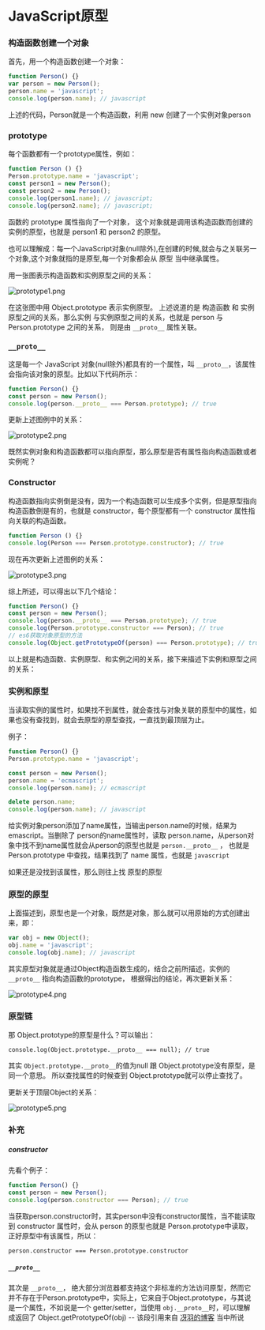 # JavaScript原型

### 构造函数创建一个对象

首先，用一个构造函数创建一个对象：

```javascript
function Person() {}
var person = new Person();
person.name = 'javascript';
console.log(person.name); // javascript
```

上述的代码，Person就是一个构造函数，利用 new 创建了一个实例对象person



### prototype

每个函数都有一个prototype属性，例如：

```javascript
function Person () {}
Person.prototype.name = 'javascript';
const person1 = new Person();
const person2 = new Person();
console.log(person1.name); // javascript;
console.log(person2.name); // javascript;
```

函数的 prototype 属性指向了一个对象， 这个对象就是调用该构造函数而创建的实例的原型，也就是 person1 和 person2 的原型。

也可以理解成：每一个JavaScript对象(null除外),在创建的时候,就会与之关联另一个对象,这个对象就指的是原型,每一个对象都会从 原型 当中继承属性。

用一张图表示构造函数和实例原型之间的关系：



![prototype1.png](../../pic/prototype1.png)



在这张图中用 Object.prototype 表示实例原型。
上述说道的是 构造函数 和 实例原型之间的关系，那么实例 与实例原型之间的关系，也就是 person 与 Person.prototype 之间的关系， 则是由 `__proto__` 属性关联。



### `__proto__`

这是每一个 JavaScript 对象(null除外)都具有的一个属性，叫 `__proto__`，该属性会指向该对象的原型。比如以下代码所示：

```javascript
function Person() {}
const person = new Person();
console.log(person.__proto__ === Person.prototype); // true
```

更新上述图例中的关系：



![prototype2.png](../../pic/prototype2.png)



既然实例对象和构造函数都可以指向原型，那么原型是否有属性指向构造函数或者实例呢？



### Constructor

构造函数指向实例倒是没有，因为一个构造函数可以生成多个实例，但是原型指向构造函数倒是有的，也就是 constructor，每个原型都有一个 constructor 属性指向关联的构造函数。

```javascript
function Person () {}
console.log(Person === Person.prototype.constructor); // true
```

现在再次更新上述图例的关系：



![prototype3.png](../../pic/prototype3.png)



综上所述，可以得出以下几个结论：

```javascript
function Person() {}
const person = new Person();
console.log(person.__proto__ === Person.prototype); // true
console.log(Person.prototype.constructor === Person); // true
// es6获取对象原型的方法
console.log(Object.getPrototypeOf(person) === Person.prototype); // true
```

以上就是构造函数、实例原型、和实例之间的关系，接下来描述下实例和原型之间的关系：



### 实例和原型

当读取实例的属性时，如果找不到属性，就会查找与对象关联的原型中的属性，如果也没有查找到，就会去原型的原型查找，一直找到最顶层为止。

例子：

```javascript
function Person() {}
Person.prototype.name = 'javascript';

const person = new Person();
person.name = 'ecmascript';
console.log(person.name); // ecmascript

delete person.name;
console.log(person.name); // javascript
```

给实例对象person添加了name属性，当输出person.name的时候，结果为emascript。当删除了 person的name属性时，读取 person.name，从person对象中找不到name属性就会从person的原型也就是 `person.__proto__` ， 也就是 Person.prototype 中查找，结果找到了 name 属性，也就是 `javascript`

如果还是没找到该属性，那么则往上找 原型的原型



### 原型的原型

上面描述到，原型也是一个对象，既然是对象，那么就可以用原始的方式创建出来，即：

```javascript
var obj = new Object();
obj.name = 'javascript';
console.log(obj.name); // javascript
```

其实原型对象就是通过Object构造函数生成的，结合之前所描述，实例的 `__proto__` 指向构造函数的prototype， 根据得出的结论，再次更新关系：



![prototype4.png](../../pic/prototype4.png)



### 原型链

那 Object.prototype的原型是什么？可以输出：

```
console.log(Object.prototype.__proto__ === null); // true
```

其实 `Object.prototype.__proto__`的值为null 跟 Object.prototype没有原型，是同一个意思。
所以查找属性的时候查到 Object.prototype就可以停止查找了。

更新关于顶层Object的关系：



![prototype5.png](../../pic/prototype5.png)



### 补充

##### constructor

先看个例子：

```javascript
function Person() {}
const person = new Person();
console.log(person.constructor === Person); // true
```

当获取person.constructor时，其实person中没有constructor属性，当不能读取到 constructor 属性时，会从 person 的原型也就是 Person.prototype中读取，正好原型中有该属性，所以：

```
person.constructor === Person.prototype.constructor
```



##### `__proto__`

其次是 `__proto__`， 绝大部分浏览器都支持这个非标准的方法访问原型，然而它并不存在于Person.prototype中，实际上，它来自于Object.prototype，与其说是一个属性，不如说是一个 getter/setter，当使用 `obj.__proto__`时，可以理解成返回了 Object.getPrototypeOf(obj)  -- 该段引用来自 [冴羽的博客](https://github.com/mqyqingfeng/Blog/issues/2) 当中所说

